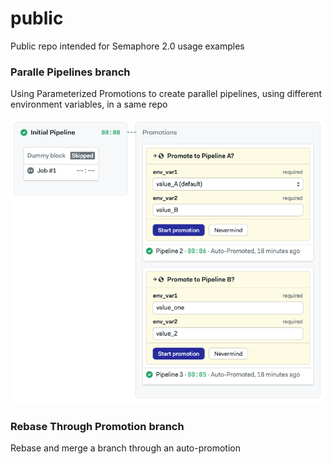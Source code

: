 # public
Public repo intended for Semaphore 2.0 usage examples

### Paralle Pipelines branch

Using Parameterized Promotions to create parallel pipelines, using different environment variables, in a same repo

![Image](image/image1.png "Example Workflow")

### Rebase Through Promotion branch

Rebase and merge a branch through an auto-promotion
